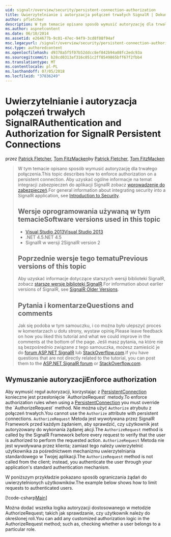 ```yaml
---
uid: signalr/overview/security/persistent-connection-authorization
title: Uwierzytelnianie i autoryzacja połączeń trwałych SignalR | Dokumentacja firmy Microsoft
author: pfletcher
description: W tym temacie opisano sposób wymusić autoryzację dla trwałego połączenia. Aby uzyskać ogólne informacje na temat integracji zabezpieczeń do aplikacji SignalR...
ms.author: aspnetcontent
ms.date: 06/10/2014
ms.assetid: e264677b-9c01-47ec-94f9-3cd8f08f94af
msc.legacyurl: /signalr/overview/security/persistent-connection-authorization
msc.type: authoredcontent
ms.openlocfilehash: d9378a5f5f07b52ddcc8ef842b94a08fc2edc93a
ms.sourcegitcommit: b28cd0313af316c051c2ff8549865bff67f2fbb4
ms.translationtype: MT
ms.contentlocale: pl-PL
ms.lasthandoff: 07/05/2018
ms.locfileid: "37836249"
---
```

<a name="authentication-and-authorization-for-signalr-persistent-connections"></a><span data-ttu-id="64b4a-104">Uwierzytelnianie i autoryzacja połączeń trwałych SignalR</span><span class="sxs-lookup"><span data-stu-id="64b4a-104">Authentication and Authorization for SignalR Persistent Connections</span></span>
====================
<span data-ttu-id="64b4a-105">przez [Patrick Fletcher](https://github.com/pfletcher), [Tom FitzMacken](https://github.com/tfitzmac)</span><span class="sxs-lookup"><span data-stu-id="64b4a-105">by [Patrick Fletcher](https://github.com/pfletcher), [Tom FitzMacken](https://github.com/tfitzmac)</span></span>

> <span data-ttu-id="64b4a-106">W tym temacie opisano sposób wymusić autoryzację dla trwałego połączenia.</span><span class="sxs-lookup"><span data-stu-id="64b4a-106">This topic describes how to enforce authorization on a persistent connection.</span></span> <span data-ttu-id="64b4a-107">Aby uzyskać ogólne informacje na temat integracji zabezpieczeń do aplikacji SignalR zobacz [wprowadzenie do zabezpieczeń](introduction-to-security.md).</span><span class="sxs-lookup"><span data-stu-id="64b4a-107">For general information about integrating security into a SignalR application, see [Introduction to Security](introduction-to-security.md).</span></span> 
> 
> ## <a name="software-versions-used-in-this-topic"></a><span data-ttu-id="64b4a-108">Wersje oprogramowania używaną w tym temacie</span><span class="sxs-lookup"><span data-stu-id="64b4a-108">Software versions used in this topic</span></span>
> 
> 
> - [<span data-ttu-id="64b4a-109">Visual Studio 2013</span><span class="sxs-lookup"><span data-stu-id="64b4a-109">Visual Studio 2013</span></span>](https://www.microsoft.com/visualstudio/eng/2013-downloads)
> - <span data-ttu-id="64b4a-110">.NET 4.5</span><span class="sxs-lookup"><span data-stu-id="64b4a-110">.NET 4.5</span></span>
> - <span data-ttu-id="64b4a-111">SignalR w wersji 2</span><span class="sxs-lookup"><span data-stu-id="64b4a-111">SignalR version 2</span></span>
>   
> 
> 
> ## <a name="previous-versions-of-this-topic"></a><span data-ttu-id="64b4a-112">Poprzednie wersje tego tematu</span><span class="sxs-lookup"><span data-stu-id="64b4a-112">Previous versions of this topic</span></span>
> 
> <span data-ttu-id="64b4a-113">Aby uzyskać informacje dotyczące starszych wersji biblioteki SignalR, zobacz [starsze wersje biblioteki SignalR](../older-versions/index.md).</span><span class="sxs-lookup"><span data-stu-id="64b4a-113">For information about earlier versions of SignalR, see [SignalR Older Versions](../older-versions/index.md).</span></span>
> 
> ## <a name="questions-and-comments"></a><span data-ttu-id="64b4a-114">Pytania i komentarze</span><span class="sxs-lookup"><span data-stu-id="64b4a-114">Questions and comments</span></span>
> 
> <span data-ttu-id="64b4a-115">Jak się podoba w tym samouczku, i co można było ulepszyć proces w komentarzach u dołu strony, wystaw opinię.</span><span class="sxs-lookup"><span data-stu-id="64b4a-115">Please leave feedback on how you liked this tutorial and what we could improve in the comments at the bottom of the page.</span></span> <span data-ttu-id="64b4a-116">Jeśli masz pytania, na które nie są bezpośrednio związane z tego samouczka, możesz zamieścić je do [forum ASP.NET SignalR](https://forums.asp.net/1254.aspx/1?ASP+NET+SignalR) lub [StackOverflow.com](http://stackoverflow.com/).</span><span class="sxs-lookup"><span data-stu-id="64b4a-116">If you have questions that are not directly related to the tutorial, you can post them to the [ASP.NET SignalR forum](https://forums.asp.net/1254.aspx/1?ASP+NET+SignalR) or [StackOverflow.com](http://stackoverflow.com/).</span></span>


## <a name="enforce-authorization"></a><span data-ttu-id="64b4a-117">Wymuszanie autoryzacji</span><span class="sxs-lookup"><span data-stu-id="64b4a-117">Enforce authorization</span></span>

<span data-ttu-id="64b4a-118">Aby wymusić reguł autoryzacji, korzystając z [PersistentConnection](https://msdn.microsoft.com/library/microsoft.aspnet.signalr.persistentconnection(v=vs.111).aspx) konieczne jest przesłonięcie `AuthorizeRequest` metody.</span><span class="sxs-lookup"><span data-stu-id="64b4a-118">To enforce authorization rules when using a [PersistentConnection](https://msdn.microsoft.com/library/microsoft.aspnet.signalr.persistentconnection(v=vs.111).aspx) you must override the `AuthorizeRequest` method.</span></span> <span data-ttu-id="64b4a-119">Nie można użyć `Authorize` atrybutu z połączeń trwałych.</span><span class="sxs-lookup"><span data-stu-id="64b4a-119">You cannot use the `Authorize` attribute with persistent connections.</span></span> <span data-ttu-id="64b4a-120">`AuthorizeRequest` Metoda jest wywoływana przez SignalR Framework przed każdym żądaniem, aby sprawdzić, czy użytkownik jest autoryzowany do wykonania żądanej akcji.</span><span class="sxs-lookup"><span data-stu-id="64b4a-120">The `AuthorizeRequest` method is called by the SignalR Framework before every request to verify that the user is authorized to perform the requested action.</span></span> <span data-ttu-id="64b4a-121">`AuthorizeRequest` Metoda nie jest wywoływana przez klienta; zamiast tego należy uwierzytelnić użytkownika za pośrednictwem mechanizmu uwierzytelniania standardowego w Twojej aplikacji.</span><span class="sxs-lookup"><span data-stu-id="64b4a-121">The `AuthorizeRequest` method is not called from the client; instead, you authenticate the user through your application's standard authentication mechanism.</span></span>

<span data-ttu-id="64b4a-122">W poniższym przykładzie pokazano sposób ograniczania żądań do uwierzytelnionych użytkowników.</span><span class="sxs-lookup"><span data-stu-id="64b4a-122">The example below shows how to limit requests to authenticated users.</span></span>

[!code-csharp[Main](persistent-connection-authorization/samples/sample1.cs)]

<span data-ttu-id="64b4a-123">Można dodać wszelka logika autoryzacji dostosowanego w metodzie AuthorizeRequest; takich jak sprawdzanie, czy użytkownik należy do określonej roli.</span><span class="sxs-lookup"><span data-stu-id="64b4a-123">You can add any customized authorization logic in the AuthorizeRequest method; such as, checking whether a user belongs to a particular role.</span></span>
